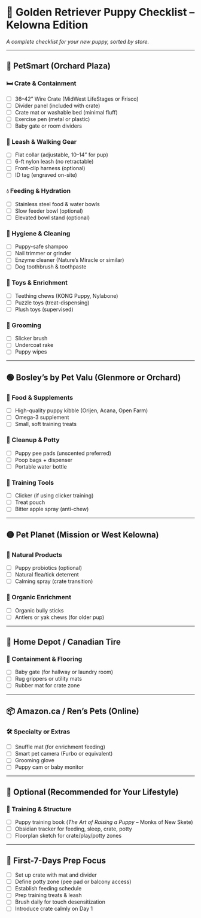 # 🐾 Golden Retriever Puppy Checklist – Kelowna Edition

_A complete checklist for your new puppy, sorted by store._

---

## 🔵 PetSmart (Orchard Plaza)

### 🛏️ Crate & Containment
- [ ] 36–42” Wire Crate (MidWest LifeStages or Frisco)
- [ ] Divider panel (included with crate)
- [ ] Crate mat or washable bed (minimal fluff)
- [ ] Exercise pen (metal or plastic)
- [ ] Baby gate or room dividers

### 🚶 Leash & Walking Gear
- [ ] Flat collar (adjustable, 10–14” for pup)
- [ ] 6-ft nylon leash (no retractable)
- [ ] Front-clip harness (optional)
- [ ] ID tag (engraved on-site)

### 💧 Feeding & Hydration
- [ ] Stainless steel food & water bowls
- [ ] Slow feeder bowl (optional)
- [ ] Elevated bowl stand (optional)

### 🧴 Hygiene & Cleaning
- [ ] Puppy-safe shampoo
- [ ] Nail trimmer or grinder
- [ ] Enzyme cleaner (Nature’s Miracle or similar)
- [ ] Dog toothbrush & toothpaste

### 🧸 Toys & Enrichment
- [ ] Teething chews (KONG Puppy, Nylabone)
- [ ] Puzzle toys (treat-dispensing)
- [ ] Plush toys (supervised)

### 🧷 Grooming
- [ ] Slicker brush
- [ ] Undercoat rake
- [ ] Puppy wipes

---

## 🟢 Bosley’s by Pet Valu (Glenmore or Orchard)

### 🍖 Food & Supplements
- [ ] High-quality puppy kibble (Orijen, Acana, Open Farm)
- [ ] Omega-3 supplement
- [ ] Small, soft training treats

### 🧼 Cleanup & Potty
- [ ] Puppy pee pads (unscented preferred)
- [ ] Poop bags + dispenser
- [ ] Portable water bottle

### 🐶 Training Tools
- [ ] Clicker (if using clicker training)
- [ ] Treat pouch
- [ ] Bitter apple spray (anti-chew)

---

## 🟡 Pet Planet (Mission or West Kelowna)

### 🍃 Natural Products
- [ ] Puppy probiotics (optional)
- [ ] Natural flea/tick deterrent
- [ ] Calming spray (crate transition)

### 🧠 Organic Enrichment
- [ ] Organic bully sticks
- [ ] Antlers or yak chews (for older pup)

---

## 🔧 Home Depot / Canadian Tire

### 🚧 Containment & Flooring
- [ ] Baby gate (for hallway or laundry room)
- [ ] Rug grippers or utility mats
- [ ] Rubber mat for crate zone

---

## 📦 Amazon.ca / Ren’s Pets (Online)

### 🛠️ Specialty or Extras
- [ ] Snuffle mat (for enrichment feeding)
- [ ] Smart pet camera (Furbo or equivalent)
- [ ] Grooming glove
- [ ] Puppy cam or baby monitor

---

## 🎯 Optional (Recommended for Your Lifestyle)

### 📘 Training & Structure
- [ ] Puppy training book (*The Art of Raising a Puppy* – Monks of New Skete)
- [ ] Obsidian tracker for feeding, sleep, crate, potty
- [ ] Floorplan sketch for crate/play/potty zones

---

## 🧾 First-7-Days Prep Focus

- [ ] Set up crate with mat and divider
- [ ] Define potty zone (pee pad or balcony access)
- [ ] Establish feeding schedule
- [ ] Prep training treats & leash
- [ ] Brush daily for touch desensitization
- [ ] Introduce crate calmly on Day 1
